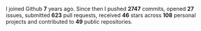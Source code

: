 
I joined Github **7** years ago. Since then I pushed **2747** commits, opened **27** issues, submitted **623** pull requests, received **46** stars across **108** personal projects and contributed to **49** public repositories.
